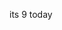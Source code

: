 <!-- HEHEHE, worry not i didn't forgot my words said in last month, I am trying my best  -->

its 9 today
